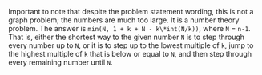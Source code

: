 Important to note that despite the problem statement wording, this is not a graph problem; the numbers are much too large. It is a number theory problem. The answer is `min(N, 1 + k + N - k\*int(N/k))`, where `N` = `n-1`. That is, either the shortest way to the given number `N` is to step through every number up to `N`, or it is to step up to the lowest multiple of `k`, jump to the highest multiple of `k` that is below or equal to `N`, and then step through every remaining number until `N`.
